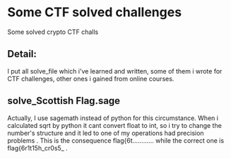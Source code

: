 # Some CTF solved challenges  
Some solved crypto CTF challs 
## Detail:

I put all solve_file which i've learned and written, some of them i wrote for CTF challenges, other ones i gained from online courses.  

## solve_Scottish Flag.sage  

Actually, I use sagemath instead of python for this circumstance. When i calculated sqrt by python it cant convert float to int, so i try to change the number's structure and it led to one of my operations had precision problems . This is the consequence flag{6t............ while the correct one is flag{6r1t15h_cr0s5_ .

